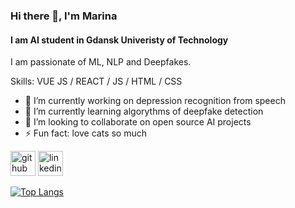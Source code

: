 ### Hi there 👋, I'm Marina
#### I am AI student in Gdansk Univeristy of Technology
I am passionate of ML, NLP and Deepfakes.

Skills: VUE JS / REACT / JS / HTML / CSS

- 🔭 I’m currently working on depression recognition from speech 
- 🌱 I’m currently learning algorythms of deepfake detection 
- 👯 I’m looking to collaborate on open source AI projects 
- ⚡ Fun fact: love cats so much 


[<img src='https://cdn.jsdelivr.net/npm/simple-icons@3.0.1/icons/github.svg' alt='github' height='40'>](https://github.com/MarinaGalanina)  [<img src='https://cdn.jsdelivr.net/npm/simple-icons@3.0.1/icons/linkedin.svg' alt='linkedin' height='40'>](https://www.linkedin.com/in/https://www.linkedin.com/in/marina-galanina//)  

[![Top Langs](https://github-readme-stats.vercel.app/api/top-langs/?username=MarinaGalanina)](https://github.com/anuraghazra/github-readme-stats)


